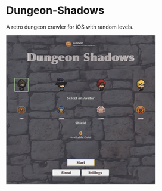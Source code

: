 # Dungeon-Shadows
A retro dungeon crawler for iOS with random levels.

![image](./DungeonShadows.codea/Icon@2x.png)
